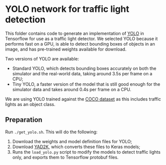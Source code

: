 # YOLO network for traffic light detection

This folder contains code to generate an implementation of [YOLO](https://pjreddie.com/darknet/yolo/) in Tensorflow for use as a traffic light detector.  We selected YOLO because it performs fast on a GPU, is able to detect bounding boxes of objects in an image, and has pre-trained weights available for download.

Two versions of YOLO are available:
* Standard YOLO, which detects bounding boxes accurately on both the simulator and the real-world data, taking around 3.5s per frame on a CPU;
* Tiny YOLO, a faster version of the model that is still good enough for the simulator data and takes around 0.4s per frame on a CPU.

We are using YOLO trained against the [COCO dataset](http://cocodataset.org) as this includes traffic lights as an object class.

## Preparation

Run `./get_yolo.sh`.  This will do the following:
1. Download the weights and model definition files for YOLO;
2. Download [YAD2K](https://github.com/allanzelener/YAD2K), which converts these files to Keras models;
3. Runs the `load_yolo.py` script to modify the models to detect traffic lights only, and exports them to Tensorflow protobuf files.
